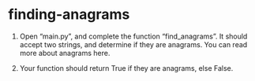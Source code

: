 # finding-anagrams

1.  Open “main.py”, and complete the function “find_anagrams”. It should accept two strings, and determine if they are anagrams. You can read more about anagrams here.

2.  Your function should return True  if they are anagrams, else  False.
